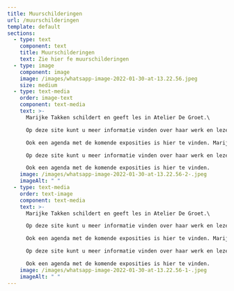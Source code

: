```yaml
---
title: Muurschilderingen
url: /muurschilderingen
template: default
sections:
  - type: text
    component: text
    title: Muurschilderingen
    text: Zie hier fe muurschilderingen
  - type: image
    component: image
    image: /images/whatsapp-image-2022-01-30-at-13.22.56.jpeg
    size: medium
  - type: text-media
    order: image-text
    component: text-media
    text: >-
      Marijke Takken schildert en geeft les in Atelier De Groet.\

      Op deze site kunt u meer informatie vinden over haar werk en lezen over de cursussen voor beginners en gevorderden.\

      Ook een agenda met de komende exposities is hier te vinden. Marijke Takken schildert en geeft les in Atelier De Groet.\

      Op deze site kunt u meer informatie vinden over haar werk en lezen over de cursussen voor beginners en gevorderden.\

      Ook een agenda met de komende exposities is hier te vinden.
    image: /images/whatsapp-image-2022-01-30-at-13.22.56-2-.jpeg
    imageAlt: " "
  - type: text-media
    order: text-image
    component: text-media
    text: >-
      Marijke Takken schildert en geeft les in Atelier De Groet.\

      Op deze site kunt u meer informatie vinden over haar werk en lezen over de cursussen voor beginners en gevorderden.\

      Ook een agenda met de komende exposities is hier te vinden. Marijke Takken schildert en geeft les in Atelier De Groet.\

      Op deze site kunt u meer informatie vinden over haar werk en lezen over de cursussen voor beginners en gevorderden.\

      Ook een agenda met de komende exposities is hier te vinden.
    image: /images/whatsapp-image-2022-01-30-at-13.22.56-1-.jpeg
    imageAlt: " "
---
```

